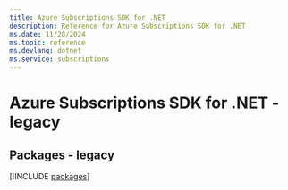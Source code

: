 ```yaml
---
title: Azure Subscriptions SDK for .NET
description: Reference for Azure Subscriptions SDK for .NET
ms.date: 11/28/2024
ms.topic: reference
ms.devlang: dotnet
ms.service: subscriptions
---
```

# Azure Subscriptions SDK for .NET - legacy
## Packages - legacy
[!INCLUDE [packages](subscriptions-index.md)]